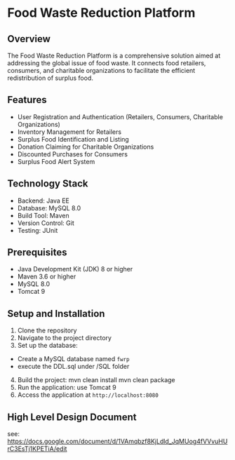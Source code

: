 # Food Waste Reduction Platform

## Overview

The Food Waste Reduction Platform is a comprehensive solution aimed at addressing the global issue of food waste. It connects food retailers, consumers, and charitable organizations to facilitate the efficient redistribution of surplus food.

## Features

- User Registration and Authentication (Retailers, Consumers, Charitable Organizations)
- Inventory Management for Retailers
- Surplus Food Identification and Listing
- Donation Claiming for Charitable Organizations
- Discounted Purchases for Consumers
- Surplus Food Alert System

## Technology Stack

- Backend: Java EE
- Database: MySQL 8.0
- Build Tool: Maven
- Version Control: Git
- Testing: JUnit

## Prerequisites

- Java Development Kit (JDK) 8 or higher
- Maven 3.6 or higher
- MySQL 8.0 
- Tomcat 9

## Setup and Installation

1. Clone the repository
2. Navigate to the project directory
3. Set up the database:
- Create a MySQL database named `fwrp`
- execute the DDL.sql under /SQL folder
4. Build the project:
  mvn clean install
  mvn clean package
5. Run the application:
  use Tomcat 9
6. Access the application at `http://localhost:8080`

## High Level Design Document
see: https://docs.google.com/document/d/1VAmqbzf8KjLdld_JqMUog4fVVvuHUrC3EsTj1KPETiA/edit
